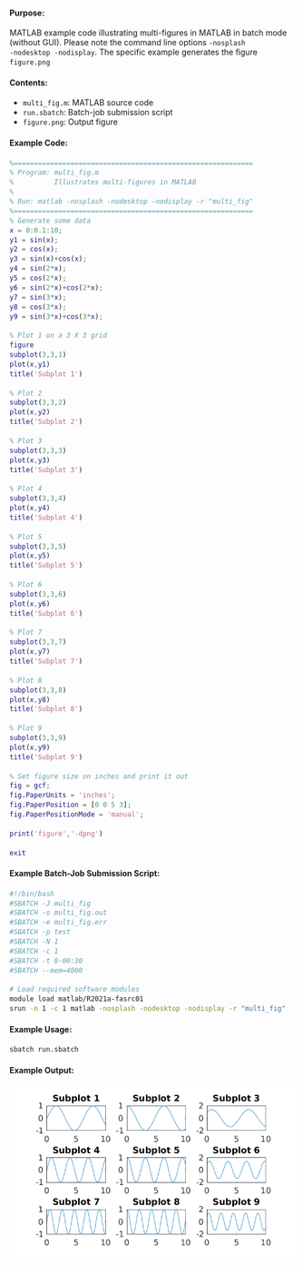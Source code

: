 #### Purpose:

MATLAB example code illustrating multi-figures in MATLAB in batch mode (without GUI). Please note the command line options <code>-nosplash -nodesktop -nodisplay</code>. The specific example generates the figure <code>figure.png</code>

#### Contents:

* <code>multi\_fig.m</code>: MATLAB source code
* <code>run.sbatch</code>: Batch-job submission script
* <code>figure.png</code>: Output figure

#### Example Code:

```matlab
%===========================================================
% Program: multi_fig.m
%          Illustrates multi-figures in MATLAB
%
% Run: matlab -nosplash -nodesktop -nodisplay -r "multi_fig"
%===========================================================
% Generate some data
x = 0:0.1:10;
y1 = sin(x);
y2 = cos(x);
y3 = sin(x)+cos(x);
y4 = sin(2*x);
y5 = cos(2*x);
y6 = sin(2*x)+cos(2*x);
y7 = sin(3*x);
y8 = cos(3*x);
y9 = sin(3*x)+cos(3*x);

% Plot 1 on a 3 X 3 grid
figure
subplot(3,3,1)
plot(x,y1)
title('Subplot 1')

% Plot 2
subplot(3,3,2)
plot(x,y2)
title('Subplot 2')

% Plot 3
subplot(3,3,3)
plot(x,y3)
title('Subplot 3')

% Plot 4
subplot(3,3,4)
plot(x,y4)
title('Subplot 4')

% Plot 5
subplot(3,3,5)
plot(x,y5)
title('Subplot 5')

% Plot 6
subplot(3,3,6)
plot(x,y6)
title('Subplot 6')

% Plot 7
subplot(3,3,7)
plot(x,y7)
title('Subplot 7')

% Plot 8
subplot(3,3,8)
plot(x,y8)
title('Subplot 8')

% Plot 9
subplot(3,3,9)
plot(x,y9)
title('Subplot 9')

% Set figure size on inches and print it out
fig = gcf;
fig.PaperUnits = 'inches';
fig.PaperPosition = [0 0 5 3];
fig.PaperPositionMode = 'manual';

print('figure','-dpng')

exit
```

#### Example Batch-Job Submission Script:

```bash
#!/bin/bash
#SBATCH -J multi_fig
#SBATCH -o multi_fig.out
#SBATCH -e multi_fig.err
#SBATCH -p test
#SBATCH -N 1
#SBATCH -c 1
#SBATCH -t 0-00:30
#SBATCH --mem=4000

# Load required software modules
module load matlab/R2021a-fasrc01
srun -n 1 -c 1 matlab -nosplash -nodesktop -nodisplay -r "multi_fig"
```

#### Example Usage:

```bash
sbatch run.sbatch
```

#### Example Output:

![figure.png](figure.png)
